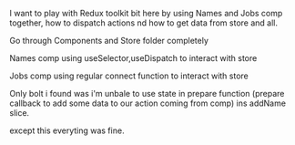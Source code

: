 I want to play with Redux toolkit bit here by using Names and Jobs comp together, how to dispatch actions nd how to get data from store and all.


Go through Components and Store folder completely


Names comp using useSelector,useDispatch to interact with store

Jobs comp using regular connect function to interact with store


Only bolt i found was i'm unbale to use state in prepare function (prepare callback to add some data to our action coming from comp) ins addName slice.

except this everyting was fine.